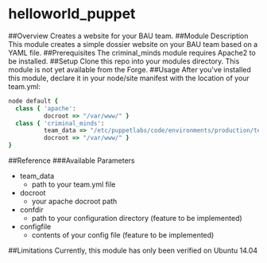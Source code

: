 # helloworld_puppet
##Overview
Creates a website for your BAU team.
##Module Description
This module creates a simple dossier website on your BAU team based on a YAML file.
##Prerequisites
The criminal_minds module requires Apache2 to be installed.
##Setup
Clone this repo into your modules directory. This module is not yet available from the Forge.
##Usage
After you've installed this module, declare it in your node/site manifest with the location of your team.yml:
```ruby
node default {
  class { 'apache':
          docroot => "/var/www/" }
  class { 'criminal_minds':
          team_data => "/etc/puppetlabs/code/environments/production/team.yml",
          docroot => "/var/www/" }
}
```

##Reference
###Available Parameters
- team_data
  - path to your team.yml file
- docroot
  - your apache docroot path
- confdir
  - path to your configuration directory (feature to be implemented)
- configfile
  - contents of your config file (feature to be implemented)

##Limitations
Currently, this module has only been verified on Ubuntu 14.04
